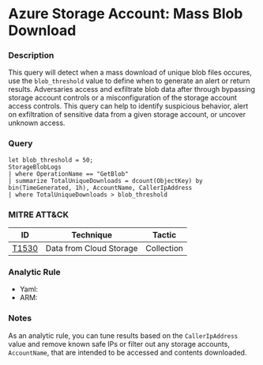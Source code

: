 # Azure Storage Account: Mass Blob Download

### Description
This query will detect when a mass download of unique blob files occures, use the `blob_threshold` value to define when to generate an alert or return results. Adversaries access and exfiltrate blob data after through bypassing storage account controls or a misconfiguration of the storage account access controls. This query can help to identify suspicious behavior, alert on exfiltration of sensitive data from a given storage account, or uncover unknown access.

### Query
```kql
let blob_threshold = 50;
StorageBlobLogs
| where OperationName == "GetBlob"
| summarize TotalUniqueDownloads = dcount(ObjectKey) by bin(TimeGenerated, 1h), AccountName, CallerIpAddress
| where TotalUniqueDownloads > blob_threshold
```

### MITRE ATT&CK
| ID | Technique | Tactic |
|----|-----------|--------|
| [T1530](https://attack.mitre.org/techniques/T1530/) | Data from Cloud Storage  | Collection |

### Analytic Rule
- Yaml: []()
- ARM: []()

### Notes
As an analytic rule, you can tune results based on the `CallerIpAddress` value and remove known safe IPs or filter out any storage accounts, `AccountName`, that are intended to be accessed and contents downloaded.